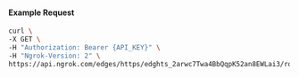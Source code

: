 <!-- Code generated for API Clients. DO NOT EDIT. -->

#### Example Request

```bash
curl \
-X GET \
-H "Authorization: Bearer {API_KEY}" \
-H "Ngrok-Version: 2" \
https://api.ngrok.com/edges/https/edghts_2arwc7Twa4BbQqpK52an8EWLai3/routes/edghtsrt_2arwc2JqQoGdOceuL35jaoSQWdv/user_agent_filter
```
